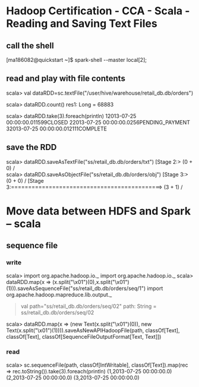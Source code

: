 # Hadoop Certification - CCA - Scala - Reading and Saving Text Files

## call the shell
[ma186082@quickstart ~]$ spark-shell --master local[2];

## read and play with file contents
scala> val dataRDD=sc.textFile("/user/hive/warehouse/retail_db.db/orders")

scala> dataRDD.count()
res1: Long = 68883

scala> dataRDD.take(3).foreach(println)
12013-07-25 00:00:00.011599CLOSED
22013-07-25 00:00:00.0256PENDING_PAYMENT
32013-07-25 00:00:00.012111COMPLETE

## save the RDD
scala> dataRDD.saveAsTextFile("ss/retail_db.db/orders/txt")
[Stage 2:>                                                          (0 + 0) /  
scala> dataRDD.saveAsObjectFile("ss/retail_db.db/orders/obj")
[Stage 3:>                                                          (0 + 0) / 
[Stage 3:============================================>              (3 + 1) / 


# Move data between HDFS and Spark – scala

## sequence file 

### write
scala> import org.apache.hadoop.io._
import org.apache.hadoop.io._
scala> dataRDD.map(x => (x.split("\\x01")(0),x.split("\\x01")(1))).saveAsSequenceFile("ss/retail_db.db/orders/seq/1")
import org.apache.hadoop.mapreduce.lib.output._

> val path="ss/retail_db.db/orders/seq/02"
path: String = ss/retail_db.db/orders/seq/02

scala> dataRDD.map(x => (new Text(x.split("\\x01")(0)), new Text(x.split("\\x01")(1)))).saveAsNewAPIHadoopFile(path, classOf[Text], classOf[Text], classOf[SequenceFileOutputFormat[Text, Text]])

### read
scala> sc.sequenceFile(path, classOf[IntWritable], classOf[Text]).map(rec => rec.toString()).take(3).foreach(println)
(1,2013-07-25 00:00:00.0)
(2,2013-07-25 00:00:00.0)
(3,2013-07-25 00:00:00.0)

